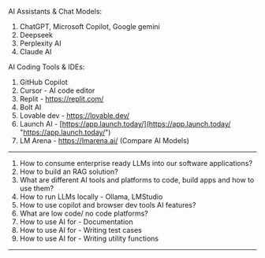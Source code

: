 AI Assistants & Chat Models:

1. ChatGPT, Microsoft Copilot, Google gemini
2. Deepseek
3. Perplexity AI
4. Claude AI

AI Coding Tools & IDEs:

1. GitHub Copilot
2. Cursor - AI code editor
3. Replit - https://replit.com/
4. Bolt AI
5. Lovable dev - https://lovable.dev/
6. Launch AI - [https://app.launch.today/](https://app.launch.today/ "https://app.launch.today/")
7. LM Arena - https://lmarena.ai/ (Compare AI Models)

---

1. How to consume enterprise ready LLMs into our software applications?
2. How to build an RAG solution?
3. What are different AI tools and platforms to code, build apps and how to use them?
4. How to run LLMs locally - Ollama, LMStudio
5. How to use copilot and browser dev tools AI features?
6. What are low code/ no code platforms?
7. How to use AI for - Documentation
8. How to use AI for - Writing test cases
9. How to use AI for - Writing utility functions

---
